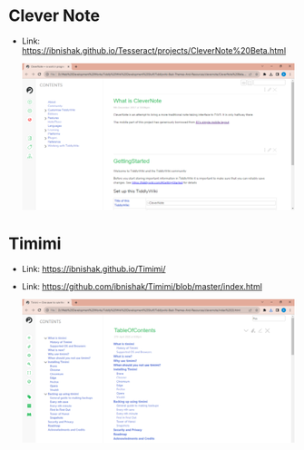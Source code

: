 # Clever Note

* Link: https://ibnishak.github.io/Tesseract/projects/CleverNote%20Beta.html

  ![Clever Note Screenshot](../screenshots/clevernote.png)

# Timimi

* Link: https://ibnishak.github.io/Timimi/
* Link: https://github.com/ibnishak/Timimi/blob/master/index.html

  ![Timimi Screenshot](../screenshots/timimi.png)